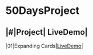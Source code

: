 # 50DaysProject

|#|Project| LiveDemo|
--------------------
|01|<a>Expanding Cards</a>|<a href="">LiveDemo</a>|
